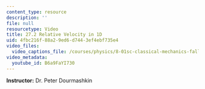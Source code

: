 ```yaml
---
content_type: resource
description: ''
file: null
resourcetype: Video
title: 27.2 Relative Velocity in 1D
uid: 4fbc216f-88a2-9ed6-d744-3ef4ebf735e4
video_files:
  video_captions_file: /courses/physics/8-01sc-classical-mechanics-fall-2016/week-9-collision-theory/27.2-relative-velocity-in-1d/27.2-relative-velocity-in-1d/B6a9FaYI730.vtt
video_metadata:
  youtube_id: B6a9FaYI730
---
```


**Instructor:** Dr. Peter Dourmashkin